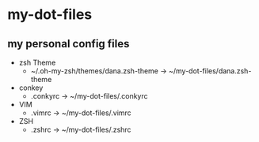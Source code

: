 # my-dot-files
## my personal config files 
* zsh Theme
  * ~/.oh-my-zsh/themes/dana.zsh-theme -> ~/my-dot-files/dana.zsh-theme
* conkey
  * .conkyrc -> ~/my-dot-files/.conkyrc
* VIM 
  * .vimrc -> ~/my-dot-files/.vimrc
* ZSH 
  * .zshrc -> ~/my-dot-files/.zshrc
